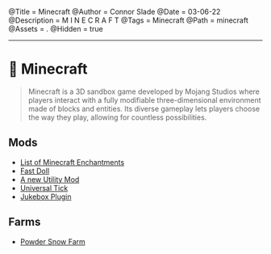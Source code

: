 @Title = Minecraft
@Author = Connor Slade
@Date = 03-06-22
@Description = M I N E C R A F T
@Tags = Minecraft
@Path = minecraft
@Assets = .
@Hidden = true

---

# 🦗 Minecraft

> Minecraft is a 3D sandbox game developed by Mojang Studios where players interact with a fully modifiable three-dimensional environment made of blocks and entities.
> Its diverse gameplay lets players choose the way they play, allowing for countless possibilities.

## Mods

- [List of Minecraft Enchantments](/writing/minecraft/list-of-minecraft-enchantments)
- [Fast Doll](/writing/minecraft/fast-doll)
- [A new Utility Mod](/writing/minecraft/a-new-utility-mod)
- [Universal Tick](/writing/minecraft/universal-tick)
- [Jukebox Plugin](/writing/minecraft/jukebox-plugin)

## Farms

- [Powder Snow Farm](/writing/minecraft/powder-snow-farm)
